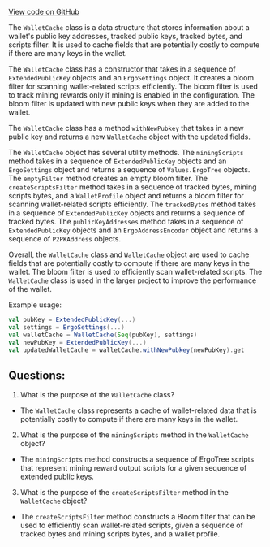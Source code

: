 [View code on GitHub](https://github.com/ergoplatform/ergo/src/main/scala/org/ergoplatform/nodeView/wallet/WalletCache.scala)

The `WalletCache` class is a data structure that stores information about a wallet's public key addresses, tracked public keys, tracked bytes, and scripts filter. It is used to cache fields that are potentially costly to compute if there are many keys in the wallet. 

The `WalletCache` class has a constructor that takes in a sequence of `ExtendedPublicKey` objects and an `ErgoSettings` object. It creates a bloom filter for scanning wallet-related scripts efficiently. The bloom filter is used to track mining rewards only if mining is enabled in the configuration. The bloom filter is updated with new public keys when they are added to the wallet. 

The `WalletCache` class has a method `withNewPubkey` that takes in a new public key and returns a new `WalletCache` object with the updated fields. 

The `WalletCache` object has several utility methods. The `miningScripts` method takes in a sequence of `ExtendedPublicKey` objects and an `ErgoSettings` object and returns a sequence of `Values.ErgoTree` objects. The `emptyFilter` method creates an empty bloom filter. The `createScriptsFilter` method takes in a sequence of tracked bytes, mining scripts bytes, and a `WalletProfile` object and returns a bloom filter for scanning wallet-related scripts efficiently. The `trackedBytes` method takes in a sequence of `ExtendedPublicKey` objects and returns a sequence of tracked bytes. The `publicKeyAddresses` method takes in a sequence of `ExtendedPublicKey` objects and an `ErgoAddressEncoder` object and returns a sequence of `P2PKAddress` objects. 

Overall, the `WalletCache` class and `WalletCache` object are used to cache fields that are potentially costly to compute if there are many keys in the wallet. The bloom filter is used to efficiently scan wallet-related scripts. The `WalletCache` class is used in the larger project to improve the performance of the wallet. 

Example usage:

```scala
val pubKey = ExtendedPublicKey(...)
val settings = ErgoSettings(...)
val walletCache = WalletCache(Seq(pubKey), settings)
val newPubKey = ExtendedPublicKey(...)
val updatedWalletCache = walletCache.withNewPubkey(newPubKey).get
```
## Questions: 
 1. What is the purpose of the `WalletCache` class?
- The `WalletCache` class represents a cache of wallet-related data that is potentially costly to compute if there are many keys in the wallet.

2. What is the purpose of the `miningScripts` method in the `WalletCache` object?
- The `miningScripts` method constructs a sequence of ErgoTree scripts that represent mining reward output scripts for a given sequence of extended public keys.

3. What is the purpose of the `createScriptsFilter` method in the `WalletCache` object?
- The `createScriptsFilter` method constructs a Bloom filter that can be used to efficiently scan wallet-related scripts, given a sequence of tracked bytes and mining scripts bytes, and a wallet profile.